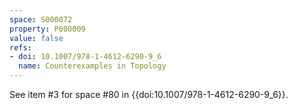 ```yaml
---
space: S000072
property: P000009
value: false
refs:
- doi: 10.1007/978-1-4612-6290-9_6
  name: Counterexamples in Topology
---
```


See item #3 for space #80 in {{doi:10.1007/978-1-4612-6290-9_6}}.
